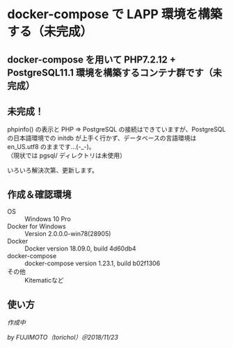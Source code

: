 # docker-compose で LAPP 環境を構築する（未完成）  
  
## docker-compose を用いて PHP7.2.12 + PostgreSQL11.1 環境を構築するコンテナ群です（未完成）  
  
## 未完成！  
phpinfo() の表示と PHP ⇒ PostgreSQL の接続はできていますが、PostgreSQL の日本語環境での initdb が上手く行かず、データベースの言語環境は en_US.utf8 のままです...(-_-)。  
（現状では pgsql/ ディレクトリは未使用）  
  
いろいろ解決次第、更新します。  
  
## 作成＆確認環境  
<dl>
  <dt>OS</dt>
  <dd>Windows 10 Pro</dd>
  <dt>Docker for Windows</dt>
  <dd>Version 2.0.0.0-win78(28905)</dd>
  <dt>Docker</dt>
  <dd>Docker version 18.09.0, build 4d60db4</dd>
  <dt>docker-compose</dt>
  <dd>docker-compose version 1.23.1, build b02f1306</dd>
  <dt>その他</dt>
  <dd>Kitematicなど</dd>
</dl>
  
## 使い方  
*作成中*
  
*by FUJIMOTO（torichol）＠2018/11/23*  
  
